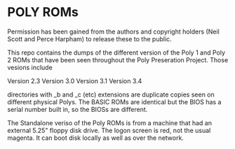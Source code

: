 # POLY ROMs #

Permission has been gained from the authors and copyright holders (Neil Scott and Perce Harpham) to release these to the public.

This repo contains the dumps of the different version of the Poly 1 and Poly 2 ROMs
that have been seen throughout the Poly Preseration Project. Those vesions include

Version 2.3
Version 3.0
Version 3.1
Version 3.4

directories with _b and _c (etc) extensions are duplicate copies seen on different physical Polys.  The BASIC ROMs are identical
but the BIOS has a serial number built in, so the BIOSs are different.

The Standalone veriso of the Poly ROMs is from a machine that had an external 5.25" floppy disk drive. The logon screen is red, not
the usual magenta.  It can boot disk locally as well as over the network.

